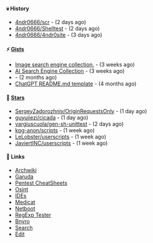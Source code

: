 #### 💀 History

- [4ndr0666/scr](https://github.com/4ndr0666/scr) - (2 days ago)
- [4ndr0666/Shelltest](https://github.com/4ndr0666/Shelltest) - (2 days ago)
- [4ndr0666/4ndr0site](https://github.com/4ndr0666/4ndr0site) - (3 days ago)

#### ⚡ [Gists](https://gist.github.com/4ndr0666)

- [Image search engine collection.](https://gist.github.com/275fe996ff2a5d9bc7619be288c6bac4) - (3 weeks ago)
- [AI Search Engine Collection](https://gist.github.com/dd70ae0db8d17506ba097704cc17d606) - (3 weeks ago)
- [](https://gist.github.com/cd22ab2bd4f5b4956af3e1f883ca0a60) - (2 months ago)
- [ChatGPT README.md template](https://gist.github.com/4544fdae1dfd8d364821db23bd63dd7f) - (4 months ago)

#### 🌟 [Stars](https://github.com/4ndr0666?tab=stars)

- [SergeyZadorozhniy/OriginRequestsOnly](https://github.com/SergeyZadorozhniy/OriginRequestsOnly) - (1 day ago)
- [guyujiezi/cicada](https://github.com/guyujiezi/cicada) - (1 day ago)
- [vargiuscuola/gen-sh-unittest](https://github.com/vargiuscuola/gen-sh-unittest) - (2 days ago)
- [kpg-anon/scripts](https://github.com/kpg-anon/scripts) - (1 week ago)
- [LeLobster/userscripts](https://github.com/LeLobster/userscripts) - (1 week ago)
- [JaviertINC/userscripts](https://github.com/JaviertINC/userscripts) - (1 week ago)

#### 📌 Links

- [Archwiki](https://wiki.archlinux.org/index.php?title=Special:Search&search)
- [Garuda](https://start.garudalinux.org)
- [Pentest CheatSheets](https://github.com/coreb1t/awesome-pentest-cheat-sheets)
- [Osint](https://github.com/cipher387/osint_stuff_tool_collection)
- [IDEs](https://github.com/styfle/awesome-online-ide)
- [Medicat](https://github.com/mon5termatt/medicat_installer)
- [Netboot](https://github.com/4ndr0666/netboot.xyz-custom)
- [RegExp Tester](https://iblogbox.com/devtools/regexp)
- [Bnyro](https://me.chatoyer.de/search/)
- [Search](https://github.com/edoardottt/awesome-hacker-search-engines)
- [Edit](https://github.com/4ndr0666/4ndr0666/blob/master/templates/README.md.tpl)


